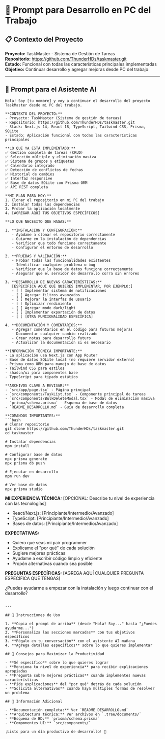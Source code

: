 # 🚀 Prompt para Desarrollo en PC del Trabajo

## 📋 Contexto del Proyecto

**Proyecto:** TaskMaster - Sistema de Gestión de Tareas  
**Repositorio:** https://github.com/ThunderHDs/taskmaster.git  
**Estado:** Funcional con todas las características principales implementadas  
**Objetivo:** Continuar desarrollo y agregar mejoras desde PC del trabajo

---

## 💬 Prompt para el Asistente AI

```
Hola! Soy [tu nombre] y voy a continuar el desarrollo del proyecto TaskMaster desde mi PC del trabajo.

**CONTEXTO DEL PROYECTO:**
- Proyecto: TaskMaster (Sistema de gestión de tareas)
- Repositorio: https://github.com/ThunderHDs/taskmaster.git
- Stack: Next.js 14, React 18, TypeScript, Tailwind CSS, Prisma, SQLite
- Estado: Aplicación funcional con todas las características principales

**LO QUE YA ESTÁ IMPLEMENTADO:**
✅ Gestión completa de tareas (CRUD)
✅ Selección múltiple y eliminación masiva
✅ Sistema de grupos y etiquetas
✅ Calendario integrado
✅ Detección de conflictos de fechas
✅ Historial de cambios
✅ Interfaz responsive
✅ Base de datos SQLite con Prisma ORM
✅ API REST completa

**MI PLAN PARA HOY:**
1. Clonar el repositorio en mi PC del trabajo
2. Instalar todas las dependencias
3. Probar la aplicación localmente
4. [AGREGAR AQUÍ TUS OBJETIVOS ESPECÍFICOS]

**LO QUE NECESITO QUE HAGAS:**

1. **INSTALACIÓN Y CONFIGURACIÓN:**
   - Ayúdame a clonar el repositorio correctamente
   - Guiarme en la instalación de dependencias
   - Verificar que todo funcione correctamente
   - Configurar el entorno de desarrollo

2. **PRUEBAS Y VALIDACIÓN:**
   - Probar todas las funcionalidades existentes
   - Identificar cualquier problema o bug
   - Verificar que la base de datos funcione correctamente
   - Asegurar que el servidor de desarrollo corra sin errores

3. **DESARROLLO DE NUEVAS CARACTERÍSTICAS:**
   [ESPECIFICA AQUÍ QUÉ QUIERES IMPLEMENTAR, POR EJEMPLO:]
   - [ ] Implementar sistema de notificaciones
   - [ ] Agregar filtros avanzados
   - [ ] Mejorar la interfaz de usuario
   - [ ] Optimizar rendimiento
   - [ ] Agregar modo dark/light
   - [ ] Implementar exportación de datos
   - [ ] [OTRA FUNCIONALIDAD ESPECÍFICA]

4. **DOCUMENTACIÓN Y COMENTARIOS:**
   - Agregar comentarios en el código para futuras mejoras
   - Documentar cualquier cambio realizado
   - Crear notas para desarrollo futuro
   - Actualizar la documentación si es necesario

**INFORMACIÓN TÉCNICA IMPORTANTE:**
- La aplicación usa Next.js con App Router
- Base de datos SQLite local (no requiere servidor externo)
- Prisma como ORM para manejo de base de datos
- Tailwind CSS para estilos
- shadcn/ui para componentes base
- TypeScript para tipado estático

**ARCHIVOS CLAVE A REVISAR:**
- `src/app/page.tsx` - Página principal
- `src/components/TaskList.tsx` - Componente principal de tareas
- `src/components/BulkDeleteModal.tsx` - Modal de eliminación masiva
- `prisma/schema.prisma` - Esquema de base de datos
- `README_DESARROLLO.md` - Guía de desarrollo completa

**COMANDOS IMPORTANTES:**
```bash
# Clonar repositorio
git clone https://github.com/ThunderHDs/taskmaster.git
cd taskmaster

# Instalar dependencias
npm install

# Configurar base de datos
npx prisma generate
npx prisma db push

# Ejecutar en desarrollo
npm run dev

# Ver base de datos
npx prisma studio
```

**MI EXPERIENCIA TÉCNICA:**
[OPCIONAL: Describe tu nivel de experiencia con las tecnologías]
- React/Next.js: [Principiante/Intermedio/Avanzado]
- TypeScript: [Principiante/Intermedio/Avanzado]
- Bases de datos: [Principiante/Intermedio/Avanzado]

**EXPECTATIVAS:**
- Quiero que seas mi pair programmer
- Explícame el "por qué" de cada solución
- Sugiere mejores prácticas
- Ayúdame a escribir código limpio y eficiente
- Propón alternativas cuando sea posible

**PREGUNTAS ESPECÍFICAS:**
[AGREGA AQUÍ CUALQUIER PREGUNTA ESPECÍFICA QUE TENGAS]

¿Puedes ayudarme a empezar con la instalación y luego continuar con el desarrollo?
```

---

## 📝 Instrucciones de Uso

1. **Copia el prompt de arriba** (desde "Hola! Soy..." hasta "¿Puedes ayudarme...")
2. **Personaliza las secciones marcadas** con tus objetivos específicos
3. **Pégalo en tu conversación** con el asistente AI mañana
4. **Agrega detalles específicos** sobre lo que quieres implementar

## 🎯 Consejos para Maximizar la Productividad

- **Sé específico** sobre lo que quieres lograr
- **Menciona tu nivel de experiencia** para recibir explicaciones apropiadas
- **Pregunta sobre mejores prácticas** cuando implementes nuevas características
- **Pide explicaciones** del "por qué" detrás de cada solución
- **Solicita alternativas** cuando haya múltiples formas de resolver un problema

## 🔧 Información Adicional

- **Documentación completa:** Ver `README_DESARROLLO.md`
- **Arquitectura técnica:** Ver archivos en `.trae/documents/`
- **Esquema de BD:** `prisma/schema.prisma`
- **Componentes UI:** `src/components/`

¡Listo para un día productivo de desarrollo! 🚀